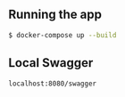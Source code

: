 ## Running the app

```bash
$ docker-compose up --build
```

## Local Swagger

```localhost:8080/swagger```
